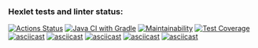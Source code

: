 ### Hexlet tests and linter status:
[![Actions Status](https://github.com/evg-c/java-project-71/workflows/hexlet-check/badge.svg)](https://github.com/evg-c/java-project-71/actions)
[![Java CI with Gradle](https://github.com/evg-c/java-project-71/actions/workflows/java-ci.yml/badge.svg)](https://github.com/evg-c/java-project-71/actions/workflows/java-ci.yml)
[![Maintainability](https://api.codeclimate.com/v1/badges/5e5958bb945deeff8961/maintainability)](https://codeclimate.com/github/evg-c/java-project-71/maintainability)
[![Test Coverage](https://api.codeclimate.com/v1/badges/5e5958bb945deeff8961/test_coverage)](https://codeclimate.com/github/evg-c/java-project-71/test_coverage)
[![asciicast](https://asciinema.org/a/6FJJ5iH9pv4t6wEeEmkv8cSjz.svg)](https://asciinema.org/a/6FJJ5iH9pv4t6wEeEmkv8cSjz)
[![asciicast](https://asciinema.org/a/TjLzZEyMNTyzIcAdNSUStzVja.svg)](https://asciinema.org/a/TjLzZEyMNTyzIcAdNSUStzVja)
[![asciicast](https://asciinema.org/a/GrDTm2AIefBxem3zy71O5wc3H.svg)](https://asciinema.org/a/GrDTm2AIefBxem3zy71O5wc3H)
[![asciicast](https://asciinema.org/a/MG55LAE18chWmQIfFqIqMIgM8.svg)](https://asciinema.org/a/MG55LAE18chWmQIfFqIqMIgM8)
[![asciicast](https://asciinema.org/a/XpCqFug3PLGaUR7xzasxC5vTU.svg)](https://asciinema.org/a/XpCqFug3PLGaUR7xzasxC5vTU)


